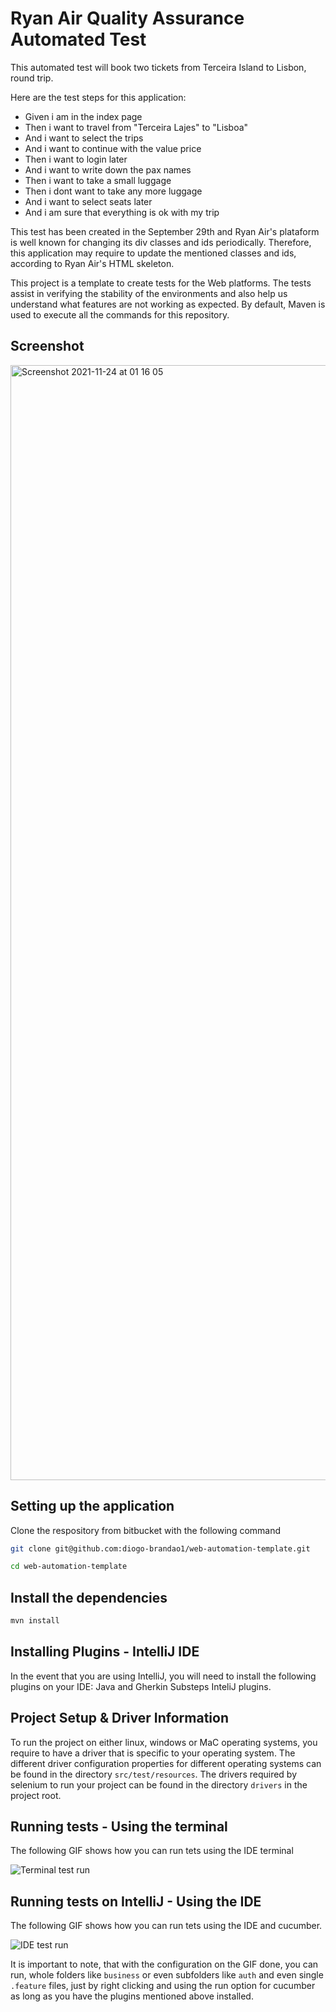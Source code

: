 
# Ryan Air Quality Assurance Automated Test

This automated test will book two tickets from Terceira Island to Lisbon, round trip.

Here are the test steps for this application:

- Given i am in the index page
- Then i want to travel from "Terceira Lajes" to "Lisboa"
- And i want to select the trips
- And i want to continue with the value price
- Then i want to login later
- And i want to write down the pax names
- Then i want to take a small luggage
- Then i dont want to take any more luggage
- And i want to select seats later
- And i am sure that everything is ok with my trip

This test has been created in the September 29th and Ryan Air's plataform is well known for changing its div classes and ids periodically. Therefore, this application may require to update the mentioned classes and ids, according to Ryan Air's HTML skeleton.

This project is a template to create tests for the Web platforms. The tests assist in verifying the stability of the environments and also help us understand what features
are not working as expected. By default, Maven is used to execute all the commands for this repository. 

## Screenshot

<img width="1784" alt="Screenshot 2021-11-24 at 01 16 05" src="https://user-images.githubusercontent.com/37920932/143159948-5de230eb-c2d5-48b2-ab74-309391b72d8d.png">


## Setting up the application
Clone the respository from bitbucket with the following command

```bash 
git clone git@github.com:diogo-brandao1/web-automation-template.git

cd web-automation-template
```

## Install the dependencies 

```bash
mvn install
```
## Installing Plugins - IntelliJ IDE

In the event that you are using IntelliJ, you will need to install the following plugins on your IDE: Java and Gherkin Substeps InteliJ plugins. 

## Project Setup & Driver Information

To run the project on either linux, windows or MaC operating systems, you require to have a driver that is specific to your operating system. The different driver configuration properties for different operating systems can be found in the directory `src/test/resources`. The drivers required by selenium to run your project can be found in the directory `drivers` in the project root. 

## Running tests - Using the terminal
The following GIF shows how you can run tets using the IDE terminal 

![ Terminal test run ](./assets/test-run-cli.gif)

## Running tests on IntelliJ - Using the IDE
The following GIF shows how you can run tets using the IDE and cucumber. 

![ IDE test run ](./assets/test-run-intellij.gif)

It is important to note, that with the configuration on the GIF done, you can run, whole folders like `business` or even subfolders like `auth` and even single `.feature` files, just by right clicking and using the run option for cucumber as long as you have the plugins mentioned above installed. 
